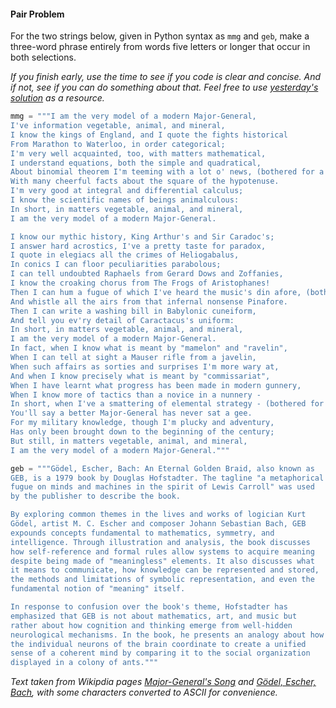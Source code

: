 #### Pair Problem

For the two strings below, given in Python syntax as `mmg` and `geb`, make a three-word phrase entirely from words five letters or longer that occur in both selections.

*If you finish early, use the time to see if you code is clear and concise. And if not, see if you can do something about that. Feel free to use [yesterday's solution](../01-regularization/pair.ipynb) as a resource.*

```Python
mmg = """I am the very model of a modern Major-General,
I've information vegetable, animal, and mineral,
I know the kings of England, and I quote the fights historical
From Marathon to Waterloo, in order categorical;
I'm very well acquainted, too, with matters mathematical,
I understand equations, both the simple and quadratical,
About binomial theorem I'm teeming with a lot o' news, (bothered for a rhyme)
With many cheerful facts about the square of the hypotenuse.
I'm very good at integral and differential calculus;
I know the scientific names of beings animalculous:
In short, in matters vegetable, animal, and mineral,
I am the very model of a modern Major-General.

I know our mythic history, King Arthur's and Sir Caradoc's;
I answer hard acrostics, I've a pretty taste for paradox,
I quote in elegiacs all the crimes of Heliogabalus,
In conics I can floor peculiarities parabolous;
I can tell undoubted Raphaels from Gerard Dows and Zoffanies,
I know the croaking chorus from The Frogs of Aristophanes!
Then I can hum a fugue of which I've heard the music's din afore, (bothered for a rhyme)
And whistle all the airs from that infernal nonsense Pinafore.
Then I can write a washing bill in Babylonic cuneiform,
And tell you ev'ry detail of Caractacus's uniform:
In short, in matters vegetable, animal, and mineral,
I am the very model of a modern Major-General.
In fact, when I know what is meant by "mamelon" and "ravelin",
When I can tell at sight a Mauser rifle from a javelin,
When such affairs as sorties and surprises I'm more wary at,
And when I know precisely what is meant by "commissariat",
When I have learnt what progress has been made in modern gunnery,
When I know more of tactics than a novice in a nunnery -
In short, when I've a smattering of elemental strategy - (bothered for a rhyme)
You'll say a better Major-General has never sat a gee.
For my military knowledge, though I'm plucky and adventury,
Has only been brought down to the beginning of the century;
But still, in matters vegetable, animal, and mineral,
I am the very model of a modern Major-General."""

geb = """Gödel, Escher, Bach: An Eternal Golden Braid, also known as
GEB, is a 1979 book by Douglas Hofstadter. The tagline "a metaphorical
fugue on minds and machines in the spirit of Lewis Carroll" was used
by the publisher to describe the book.

By exploring common themes in the lives and works of logician Kurt
Gödel, artist M. C. Escher and composer Johann Sebastian Bach, GEB
expounds concepts fundamental to mathematics, symmetry, and
intelligence. Through illustration and analysis, the book discusses
how self-reference and formal rules allow systems to acquire meaning
despite being made of "meaningless" elements. It also discusses what
it means to communicate, how knowledge can be represented and stored,
the methods and limitations of symbolic representation, and even the
fundamental notion of "meaning" itself.

In response to confusion over the book's theme, Hofstadter has
emphasized that GEB is not about mathematics, art, and music but
rather about how cognition and thinking emerge from well-hidden
neurological mechanisms. In the book, he presents an analogy about how
the individual neurons of the brain coordinate to create a unified
sense of a coherent mind by comparing it to the social organization
displayed in a colony of ants."""
```

*Text taken from Wikipdia pages [Major-General's Song](http://en.wikipedia.org/wiki/Major-General%27s_Song) and [Gödel, Escher, Bach](http://en.wikipedia.org/wiki/G%C3%B6del,_Escher,_Bach), with some characters converted to ASCII for convenience.*
